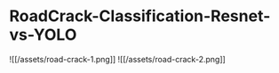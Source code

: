 # RoadCrack-Classification-Resnet-vs-YOLO
![[/assets/road-crack-1.png]]
![[/assets/road-crack-2.png]]
